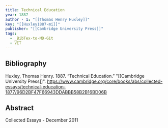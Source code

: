 ```yaml
---
title: Technical Education
year: 1887
author - 1: "[[Thomas Henry Huxley]]"
key: "[[Huxley1887-mi]]"
publisher: "[[Cambridge University Press]]"
tags:
  - _BibTex-to-MD-Git
  - VET
---
```


## Bibliography
Huxley, Thomas Henry. 1887. “Technical Education.” "[[Cambridge University Press]]". https://www.cambridge.org/core/books/abs/collected-essays/technical-education-1877/96D2BF47F66943DDABBB58B2B16BD06B

## Abstract
Collected Essays - December 2011